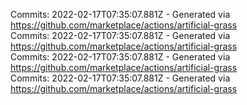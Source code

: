 Commits: 2022-02-17T07:35:07.881Z - Generated via https://github.com/marketplace/actions/artificial-grass
<br>
Commits: 2022-02-17T07:35:07.881Z - Generated via https://github.com/marketplace/actions/artificial-grass
<br>
Commits: 2022-02-17T07:35:07.881Z - Generated via https://github.com/marketplace/actions/artificial-grass
<br>
Commits: 2022-02-17T07:35:07.881Z - Generated via https://github.com/marketplace/actions/artificial-grass
<br>
